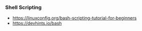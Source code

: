 ### Shell Scripting

- https://linuxconfig.org/bash-scripting-tutorial-for-beginners
- https://devhints.io/bash
